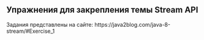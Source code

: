 <h2>Упражнения для закрепления темы Stream API</h2>
Задания представлены на сайте: https://java2blog.com/java-8-stream/#Exercise_1
